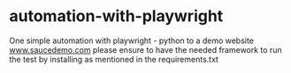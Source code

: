 # automation-with-playwright
One simple automation with playwright - python to a demo website www.saucedemo.com
please ensure to have the needed framework to run the test by installing as mentioned in the requirements.txt
